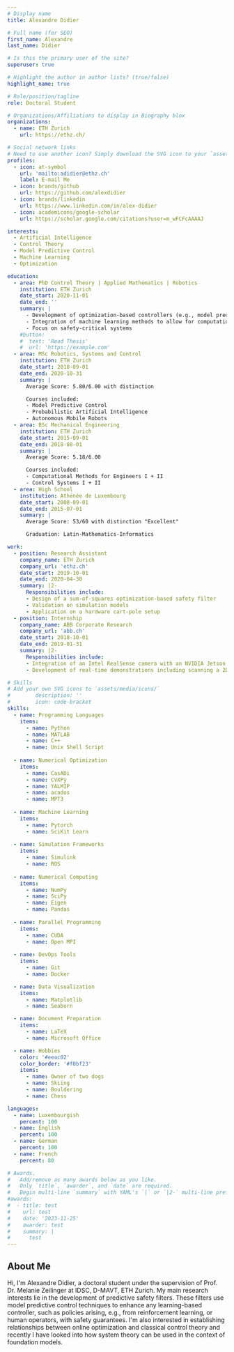 ```yaml
---
# Display name
title: Alexandre Didier

# Full name (for SEO)
first_name: Alexandre
last_name: Didier

# Is this the primary user of the site?
superuser: true

# Highlight the author in author lists? (true/false)
highlight_name: true

# Role/position/tagline
role: Doctoral Student

# Organizations/Affiliations to display in Biography blox
organizations:
  - name: ETH Zurich
    url: https://ethz.ch/

# Social network links
# Need to use another icon? Simply download the SVG icon to your `assets/media/icons/` folder.
profiles:
  - icon: at-symbol
    url: 'mailto:adidier@ethz.ch'
    label: E-mail Me
  - icon: brands/github
    url: https://github.com/alexdidier
  - icon: brands/linkedin
    url: https://www.linkedin.com/in/alex-didier
  - icon: academicons/google-scholar
    url: https://scholar.google.com/citations?user=m_wFCFcAAAAJ

interests:
  - Artificial Intelligence
  - Control Theory
  - Model Predictive Control
  - Machine Learning
  - Optimization

education:
  - area: PhD Control Theory | Applied Mathematics | Robotics
    institution: ETH Zurich
    date_start: 2020-11-01
    date_end: ''
    summary: |
      - Development of optimization-based controllers (e.g., model predictive control)
      - Integration of machine learning methods to allow for computationally efficient implementations
      - Focus on safety-critical systems
    #button:
    #  text: 'Read Thesis'
    #  url: 'https://example.com'
  - area: MSc Robotics, Systems and Control
    institution: ETH Zurich
    date_start: 2018-09-01 
    date_end: 2020-10-31
    summary: |
      Average Score: 5.80/6.00 with distinction

      Courses included:
      - Model Predictive Control
      - Probabilistic Artificial Intelligence
      - Autonomous Mobile Robots
  - area: BSc Mechanical Engineering
    institution: ETH Zurich
    date_start: 2015-09-01
    date_end: 2018-08-01
    summary: |
      Average Score: 5.18/6.00

      Courses included:
      - Computational Methods for Engineers I + II
      - Control Systems I + II
  - area: High School
    institution: Athénée de Luxembourg
    date_start: 2008-09-01
    date_end: 2015-07-01
    summary: |
      Average Score: 53/60 with distinction "Excellent"

      Graduation: Latin-Mathematics-Informatics

work:
  - position: Research Assistant
    company_name: ETH Zurich
    company_url: 'ethz.ch'
    date_start: 2019-10-01
    date_end: 2020-04-30
    summary: |2-
      Responsibilities include:
      - Design of a sum-of-squares optimization-based safety filter
      - Validation on simulation models
      - Application on a hardware cart-pole setup
  - position: Internship
    company_name: ABB Corporate Research
    company_url: 'abb.ch'
    date_start: 2018-10-01
    date_end: 2019-01-31
    summary: |2-
      Responsibilities include:
      - Integration of an Intel RealSense camera with an NVIDIA Jetson and the ABB YuMi robot
      - Development of real-time demonstrations including scanning a 2D workfield and maneuvering around obstacles as well as following human arm positions

# Skills
# Add your own SVG icons to `assets/media/icons/` 
#        description: ''
#        icon: code-bracket
skills:
  - name: Programming Languages
    items:
      - name: Python
      - name: MATLAB
      - name: C++
      - name: Unix Shell Script
  
  - name: Numerical Optimization
    items:
      - name: CasADi
      - name: CVXPy
      - name: YALMIP
      - name: acados
      - name: MPT3
  
  - name: Machine Learning
    items:
      - name: Pytorch
      - name: SciKit Learn
  
  - name: Simulation Frameworks
    items:
      - name: Simulink
      - name: ROS
    
  - name: Numerical Computing
    items:
      - name: NumPy
      - name: SciPy
      - name: Eigen
      - name: Pandas
    
  - name: Parallel Programming
    items:
      - name: CUDA
      - name: Open MPI
  
  - name: DevOps Tools
    items:
      - name: Git
      - name: Docker

  - name: Data Visualization
    items:
      - name: Matplotlib
      - name: Seaborn

  - name: Document Preparation
    items:
      - name: LaTeX
      - name: Microsoft Office

  - name: Hobbies
    color: '#eeac02'
    color_border: '#f0bf23'
    items:
      - name: Owner of two dogs
      - name: Skiing
      - name: Bouldering
      - name: Chess

languages:
  - name: Luxembourgish
    percent: 100
  - name: English
    percent: 100
  - name: German
    percent: 100
  - name: French
    percent: 80

# Awards.
#   Add/remove as many awards below as you like.
#   Only `title`, `awarder`, and `date` are required.
#   Begin multi-line `summary` with YAML's `|` or `|2-` multi-line prefix and indent 2 spaces below.
#awards:
#  - title: test
#    url: test
#    date: '2023-11-25'
#    awarder: test
#    summary: |
#      test
---
```


## About Me

Hi, I\'m Alexandre Didier, a doctoral student under the supervision of Prof. Dr. Melanie Zeilinger at IDSC, D-MAVT, ETH Zurich. My main research interests lie in the development of predictive safety filters. These filters use model predictive control techniques to enhance any learning-based controller, such as policies arising, e.g., from reinforcement learning, or human operators, with safety guarantees. I\'m also interested in establishing relationships between online optimization and classical control theory and recently I have looked into how system theory can be used in the context of foundation models.
